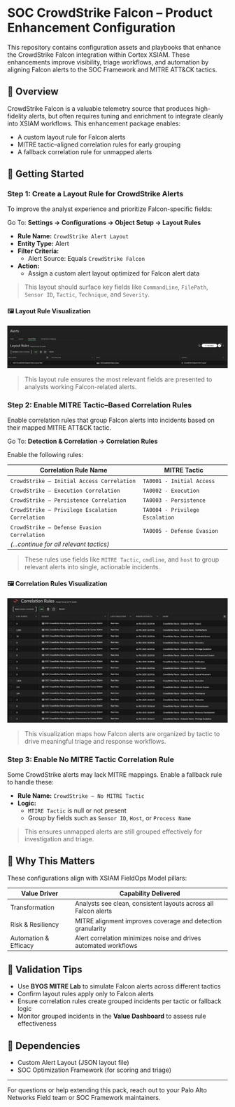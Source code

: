 # SOC CrowdStrike Falcon – Product Enhancement Configuration

This repository contains configuration assets and playbooks that enhance the CrowdStrike Falcon integration within Cortex XSIAM. These enhancements improve visibility, triage workflows, and automation by aligning Falcon alerts to the SOC Framework and MITRE ATT&CK tactics.

## 📌 Overview

CrowdStrike Falcon is a valuable telemetry source that produces high-fidelity alerts, but often requires tuning and enrichment to integrate cleanly into XSIAM workflows. This enhancement package enables:

- A custom layout rule for Falcon alerts
- MITRE tactic–aligned correlation rules for early grouping
- A fallback correlation rule for unmapped alerts

## 🚀 Getting Started

### Step 1: Create a Layout Rule for CrowdStrike Alerts

To improve the analyst experience and prioritize Falcon-specific fields:

Go To: **Settings → Configurations → Object Setup → Layout Rules**

- **Rule Name:** `CrowdStrike Alert Layout`
- **Entity Type:** Alert
- **Filter Criteria:**
  - Alert Source: Equals `CrowdStrike Falcon`
- **Action:**
  - Assign a custom alert layout optimized for Falcon alert data

> This layout should surface key fields like `CommandLine`, `FilePath`, `Sensor ID`, `Tactic`, `Technique`, and `Severity`.

#### 🖼️ Layout Rule Visualization

![CrowdStrike Layout Rules](https://github.com/Palo-Cortex/soc-crowdstrike-falcon/blob/main/images/crowdstrikelayoutrules.png)

> This layout rule ensures the most relevant fields are presented to analysts working Falcon-related alerts.

### Step 2: Enable MITRE Tactic–Based Correlation Rules

Enable correlation rules that group Falcon alerts into incidents based on their mapped MITRE ATT&CK tactic.

Go To: **Detection & Correlation → Correlation Rules**

Enable the following rules:

| Correlation Rule Name                      | MITRE Tactic                   |
|--------------------------------------------|--------------------------------|
| `CrowdStrike – Initial Access Correlation` | `TA0001 - Initial Access`      |
| `CrowdStrike – Execution Correlation`      | `TA0002 - Execution`           |
| `CrowdStrike – Persistence Correlation`    | `TA0003 - Persistence`         |
| `CrowdStrike – Privilege Escalation Correlation` | `TA0004 - Privilege Escalation` |
| `CrowdStrike – Defense Evasion Correlation`| `TA0005 - Defense Evasion`     |
| *(...continue for all relevant tactics)*   |                                |

> These rules use fields like `MITRE Tactic`, `cmdline`, and `host` to group relevant alerts into single, actionable incidents.

#### 🖼️ Correlation Rules Visualization

![CrowdStrike Correlation Rules](https://github.com/Palo-Cortex/soc-crowdstrike-falcon/blob/main/images/crowdstrikerules.png)

> This visualization maps how Falcon alerts are organized by tactic to drive meaningful triage and response workflows.

### Step 3: Enable No MITRE Tactic Correlation Rule

Some CrowdStrike alerts may lack MITRE mappings. Enable a fallback rule to handle these:

- **Rule Name:** `CrowdStrike – No MITRE Tactic`
- **Logic:**
  - `MTIRE Tactic` is null or not present
  - Group by fields such as `Sensor ID`, `Host`, or `Process Name`

> This ensures unmapped alerts are still grouped effectively for investigation and triage.

## 🧠 Why This Matters

These configurations align with XSIAM FieldOps Model pillars:

| Value Driver          | Capability Delivered                                              |
|----------------------|-------------------------------------------------------------------|
| Transformation        | Analysts see clean, consistent layouts across all Falcon alerts   |
| Risk & Resiliency     | MITRE alignment improves coverage and detection granularity       |
| Automation & Efficacy | Alert correlation minimizes noise and drives automated workflows  |

## 🧪 Validation Tips

- Use **BYOS MITRE Lab** to simulate Falcon alerts across different tactics
- Confirm layout rules apply only to Falcon alerts
- Ensure correlation rules create grouped incidents per tactic or fallback logic
- Monitor grouped incidents in the **Value Dashboard** to assess rule effectiveness

## 🧩 Dependencies

- Custom Alert Layout (JSON layout file)
- SOC Optimization Framework (for scoring and triage)

---

For questions or help extending this pack, reach out to your Palo Alto Networks Field team or SOC Framework maintainers.
